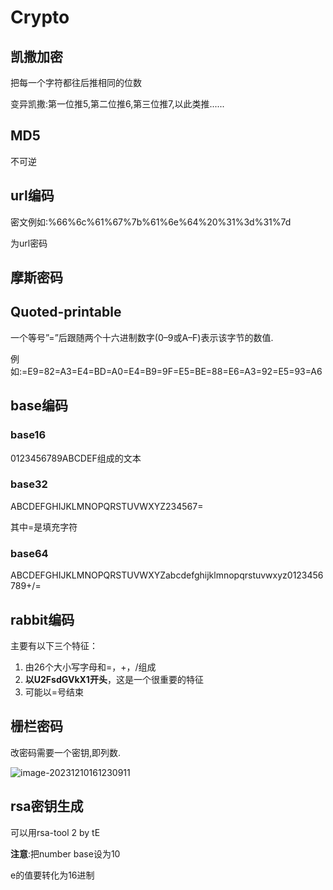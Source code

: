 # Crypto

## 凯撒加密

把每一个字符都往后推相同的位数

变异凯撒:第一位推5,第二位推6,第三位推7,以此类推......

## MD5

不可逆

## url编码

密文例如:%66%6c%61%67%7b%61%6e%64%20%31%3d%31%7d

为url密码

## 摩斯密码

## Quoted-printable

一个等号”=”后跟随两个十六进制数字(0–9或A–F)表示该字节的数值.

例如:=E9=82=A3=E4=BD=A0=E4=B9=9F=E5=BE=88=E6=A3=92=E5=93=A6

## base编码

### base16

 0123456789ABCDEF组成的文本

### base32

 ABCDEFGHIJKLMNOPQRSTUVWXYZ234567=

其中=是填充字符

### base64

ABCDEFGHIJKLMNOPQRSTUVWXYZabcdefghijklmnopqrstuvwxyz0123456789+/=

## rabbit编码

主要有以下三个特征：

1. 由26个大小写字母和=，+，/组成
2. **以U2FsdGVkX1开头**，这是一个很重要的特征
3. 可能以=号结束

## 栅栏密码

改密码需要一个密钥,即列数.

![image-20231210161230911](../../AppData/Roaming/Typora/typora-user-images/image-20231210161230911.png)

## rsa密钥生成

可以用rsa-tool 2 by tE

**注意**:把number base设为10

e的值要转化为16进制